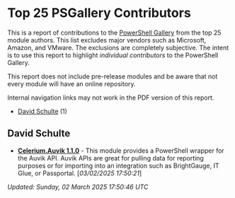# Top 25 PSGallery Contributors

This is a report of contributions to the [PowerShell Gallery](https://powershellgallery.org) from the top 25 module authors. This list excludes major vendors such as Microsoft, Amazon, and VMware. The exclusions are completely subjective. The intent is to use this report to highlight *individual contributors* to the PowerShell Gallery.

This report does not include pre-release modules and be aware that not every module will have an online repository.

Internal navigation links may not work in the PDF version of this report.
+ [David Schulte](#David-Schulte) (1)

## David Schulte

+ **[Celerium.Auvik 1.1.0](https://github.com/Celerium/Celerium.Auvik)**  - This module provides a PowerShell wrapper for the Auvik API. Auvik APIs are great for pulling data for reporting purposes or for importing into an integration such as BrightGauge, IT Glue, or Passportal. [*03/02/2025 17:50:21*]

*Updated: Sunday, 02 March 2025 17:50:46 UTC*
